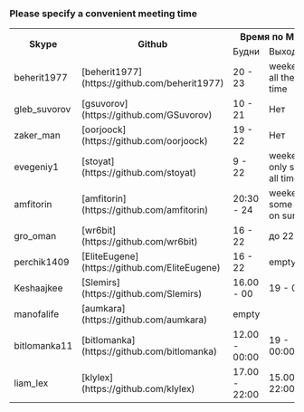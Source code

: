 ### Please specify a convenient meeting time

<table>
    <tr>
        <th rowspan="2">Skype</th>
        <th rowspan="2">Github</th>
        <th colspan="2">Время по МСК</th>
    </tr>
    <tr>
        <td colspan"">Будни</td>
        <td>Выходные</td>
    </tr>
    <tr>
        <td>beherit1977</td>
        <td>[beherit1977](https://github.com/beherit1977)</td>
        <td>20 - 23</td>
        <td>weekend all the time</td>
    </tr>
    <tr>
        <td>gleb_suvorov</td>
        <td>[gsuvorov](https://github.com/GSuvorov)</td>
        <td>10 - 21</td>
        <td> Нет </td>
    </tr>
    <tr>
        <td>zaker_man</td>
        <td>[oorjoock](https://github.com/oorjoock)</td>
        <td>19 - 22</td>
        <td> Нет </td>
    </tr>
    <tr>
        <td>evegeniy1</td>
        <td>[stoyat](https://github.com/stoyat)</td>
        <td>9 - 22</td>
        <td>weekend only sun all time</td>
    </tr>
    <tr>
        <td>amfitorin</td>
        <td>[amfitorin](https://github.com/amfitorin)</td>
        <td>20:30 - 24</td>
        <td>weekend some time on sun</td>
    </tr>
    <tr>
        <td>gro_oman</td>
        <td>[wr6bit](https://github.com/wr6bit)</td>
        <td>16 - 22</td>
        <td>до 22</td>
    </tr>
    <tr>
        <td>perchik1409</td>
        <td>[EliteEugene](https://github.com/EliteEugene)</td>
        <td>16 - 22</td>
        <td>empty</td>
    </tr>
    <tr>
        <td>Keshaajkee</td>
        <td>[Slemirs](https://github.com/Slemirs)</td>
        <td>16.00 - 00</td>
        <td>19 - 00</td>
    </tr>
    <tr>
	<td>manofalife</td>
	<td>[aumkara](https://github.com/aumkara)</td>
	<td>empty</td>
    </tr>
    <tr>
        <td>bitlomanka11</td>
        <td>[bitlomanka](https://github.com/bitlomanka)</td>
        <td>12.00 - 00:00</td>
        <td>19 - 00:00</td>
    </tr>
	<tr>
        <td>liam_lex</td>
        <td>[klylex](https://github.com/klylex)</td>
        <td>17.00 - 22:00</td>
        <td>15.00 - 22:00</td>
    </tr>
</table>​
